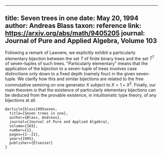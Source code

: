 
---
title: Seven trees in one
date: May 20, 1994
author: Andreas Blass
taxon: reference
link: <https://arxiv.org/abs/math/9405205>
journal: Journal of Pure and Applied Algebra, Volume 103
---

Following a remark of Lawvere, we explicitly exhibit a particularly elementary bijection between the set $T$ of finite binary trees and the set $T^7$ of seven-tuples of such trees. 
"Particularly elementary" means that the application of the bijection to a seven-tuple of trees involves case distinctions only down to a fixed depth (namely four) in the given seven-tuple. 
We clarify how this and similar bijections are related to the free commutative semiring on one generator X subject to $X=1+X^2$. Finally, our main theorem is that the existence of particularly elementary bijections can be deduced from the provable existence, in intuitionistic type theory, of any bijections at all.

```
@article{blass1995seven,
  title={Seven trees in one},
  author={Blass, Andreas},
  journal={Journal of Pure and Applied Algebra},
  volume={103},
  number={1},
  pages={1--21},
  year={1995},
  publisher={Elsevier}
}
```